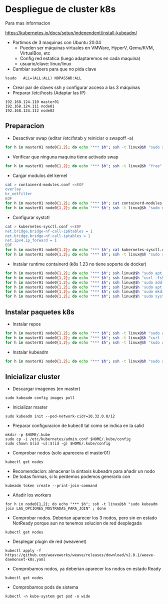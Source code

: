 # Despliegue de cluster k8s

Para mas informacion

https://kubernetes.io/docs/setup/independent/install-kubeadm/

  * Partimos de 3 maquinas con Ubuntu 20.04
    * Pueden ser máquinas virtuales en VMWare, HyperV, Qemu/KVM, VirtualBox, etc
    * Config red estatica (luego adaptaremos en cada maquina)
    * usuario/clave: linux/linux
  * Cambiar sudoers para que no pida clave

```
%sudo   ALL=(ALL:ALL) NOPASSWD:ALL
```

  * Crear par de claves ssh y configurar acceso a las 3 máquinas
  * Preparar /etc/hosts (Adaptar las IP)

```
192.168.124.110 master01
192.168.124.111 node01
192.168.124.112 node02
```

## Preparacion

  * Desactivar swap (editar /etc/fstab y reiniciar o swapoff -a)

```bash
for h in master01 node0{1,2}; do echo "*** $h"; ssh -t linux@$h "sudo swapoff -a; cat /etc/fstab | grep -v swap | sudo tee /etc/fstab" ; done
```

  * Verificar que ninguna maquina tiene activado swap

```bash
for h in master01 node0{1,2}; do echo "*** $h"; ssh -t linux@$h "free" ; done
```

  * Cargar modulos del kernel

```bash
cat > containerd-modules.conf <<EOF
overlay
br_netfilter
EOF
for h in master01 node0{1,2}; do echo "*** $h"; cat containerd-modules.conf | ssh linux@$h "sudo tee /etc/modules-load.d/containerd.conf" ; done
for h in master01 node0{1,2}; do echo "*** $h"; ssh -t linux@$h "sudo modprobe overlay; sudo modprobe br_netfilter" ; done
```

  * Configurar systctl

```bash
cat > kubernetes-sysctl.conf <<EOF
net.bridge.bridge-nf-call-ip6tables = 1
net.bridge.bridge-nf-call-iptables = 1
net.ipv4.ip_forward = 1
EOF
for h in master01 node0{1,2}; do echo "*** $h"; cat kubernetes-sysctl.conf | ssh linux@$h "sudo tee /etc/sysctl.d/kubernetes.conf" ; done
for h in master01 node0{1,2}; do echo "*** $h"; ssh -t linux@$h "sudo sysctl --system" ; done
```

  * Instalar runtime containerd (k8s 1.23 no tiene soporte de docker)

```bash
for h in master01 node0{1,2}; do echo "*** $h"; ssh linux@$h "sudo apt install -y curl gnupg2 software-properties-common apt-transport-https ca-certificates" ; done
for h in master01 node0{1,2}; do echo "*** $h"; ssh linux@$h "curl -fsSL https://download.docker.com/linux/ubuntu/gpg | sudo apt-key add -" ; done
for h in master01 node0{1,2}; do echo "*** $h"; ssh linux@$h 'sudo add-apt-repository "deb [arch=amd64] https://download.docker.com/linux/ubuntu $(lsb_release -cs) stable"' ; done
for h in master01 node0{1,2}; do echo "*** $h"; ssh linux@$h 'sudo apt update; sudo apt install -y containerd.io' ; done
for h in master01 node0{1,2}; do echo "*** $h"; ssh linux@$h 'sudo mkdir -p /etc/containerd; containerd config default | sudo tee /etc/containerd/config.toml' ; done
for h in master01 node0{1,2}; do echo "*** $h"; ssh linux@$h 'sudo systemctl restart containerd; sudo systemctl enable containerd; systemctl status  containerd' ; done
```

## Instalar paquetes k8s

  * Instalar repos

```bash
for h in master01 node0{1,2}; do echo "*** $h"; ssh -t linux@$h "sudo apt-get install -y apt-transport-https curl" ; done
for h in master01 node0{1,2}; do echo "*** $h"; ssh -t linux@$h "curl -s https://packages.cloud.google.com/apt/doc/apt-key.gpg | sudo apt-key add -" ; done
for h in master01 node0{1,2}; do echo "*** $h"; ssh -t linux@$h "sudo apt-add-repository 'deb http://apt.kubernetes.io/ kubernetes-xenial main'"; done
```

  * Instalar kubeadm

```bash
for h in master01 node0{1,2}; do echo "*** $h"; ssh -t linux@$h "sudo apt-get install -y kubelet=1.23.13-00 kubeadm=1.23.13-00 kubectl=1.23.13-00" ; done
```

## Inicializar cluster

  * Descargar imagenes (en master)

```
sudo kubeadm config images pull
```

  * Inicializar master

```
sudo kubeadm init --pod-network-cidr=10.32.0.0/12
```

  * Preparar configuracion de kubectl tal como se indica en la salid

```
mkdir -p $HOME/.kube
sudo cp -i /etc/kubernetes/admin.conf $HOME/.kube/config
sudo chown $(id -u):$(id -g) $HOME/.kube/config
```

  * Comprobar nodos (solo aparecera el master01)

```
kubectl get nodes
```

  * Recomendacion: almacenar la sintaxis kubeadm para añadir un nodo
  * De todas formas, si lo perdemos podemos generarlo con

```
kubeadm token create --print-join-command
```

  * Añadir los workers

```
for h in node0{1,2}; do echo "*** $h"; ssh -t linux@$h "sudo kubeadm join LAS_OPCIONES_MOSTRADAS_PARA_JOIN" ; done
```

  * Comprobar nodos. Deberian aparecer los 3 nodos, pero sin en estado NotReady porque aun no tenemos solucion de red desplegada

```
kubectl get nodes
```

  * Desplegar plugin de red (weavenet)

```
kubectl apply -f https://github.com/weaveworks/weave/releases/download/v2.8.1/weave-daemonset-k8s.yaml
```

  * Comprobamos nodos, ya deberian aparecer los nodos en estado Ready

```
kubectl get nodes
```

  * Comprobamos pods de sistema

```
kubectl -n kube-system get pod -o wide
```
